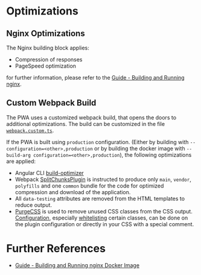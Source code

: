<!--
kb_guide
kb_pwa
kb_everyone
kb_sync_latest_only
-->

# Optimizations

## Nginx Optimizations

The Nginx building block applies:

- Compression of responses
- PageSpeed optimization

for further information, please refer to the [Guide - Building and Running nginx][nginx-startup].

## Custom Webpack Build

The PWA uses a customized webpack build, that opens the doors to additional optimizations.
The build can be customized in the file [`webpack.custom.ts`](../../templates/webpack/webpack.custom.ts).

If the PWA is built using `production` configuration. (Either by building with `--configuration=<other>,production` or by building the docker image with `--build-arg configuration=<other>,production`), the following optimizations are applied:

- Angular CLI [build-optimizer](https://github.com/angular/angular-cli/tree/master/packages/angular_devkit/build_optimizer#angular-build-optimizer)
- Webpack [SplitChunksPlugin](https://webpack.js.org/plugins/split-chunks-plugin/) is instructed to produce only `main`, `vendor`, `polyfills` and one `common` bundle for the code for optimized compression and download of the application.
- All `data-testing` attributes are removed from the HTML templates to reduce output.
- [PurgeCSS](https://purgecss.com) is used to remove unused CSS classes from the CSS output.
  [Configuration](https://purgecss.com/configuration.html), especially [whitelisting](https://purgecss.com/safelisting.html) certain classes, can be done on the plugin configuration or directly in your CSS with a special comment.

# Further References

- [Guide - Building and Running nginx Docker Image][nginx-startup]

[nginx-startup]: ./nginx-startup.md
